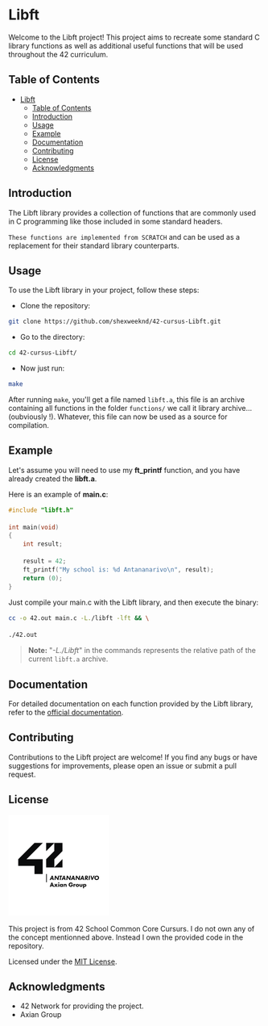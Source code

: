 # Libft

Welcome to the Libft project! This project aims to recreate some standard C library functions as well as additional useful functions that will be used throughout the 42 curriculum.

## Table of Contents

- [Libft](#libft)
  - [Table of Contents](#table-of-contents)
  - [Introduction](#introduction)
  - [Usage](#usage)
  - [Example](#example)
  - [Documentation](#documentation)
  - [Contributing](#contributing)
  - [License](#license)
  - [Acknowledgments](#acknowledgments)

## Introduction

The Libft library provides a collection of functions that are commonly used in C programming like those included in some standard headers.

`These functions are implemented from SCRATCH` and can be used as a replacement for their standard library counterparts.

## Usage

To use the Libft library in your project, follow these steps:

- Clone the repository:

```sh
git clone https://github.com/shexweeknd/42-cursus-Libft.git
```

- Go to the directory:

```sh
cd 42-cursus-Libft/
```

- Now just run:

```sh
make
```

After running `make`, you'll get a file named `libft.a`, this file is an archive containing all functions in the folder `functions/` we call it library archive...(oubviously !). Whatever, this file can now be used as a source for compilation.

## Example

Let's assume you will need to use my **ft_printf** function, and you have already created the **libft.a**.

Here is an example of **main.c**:

```c
#include "libft.h"

int main(void)
{
    int result;

    result = 42;
    ft_printf("My school is: %d Antananarivo\n", result);
    return (0);
}
```

Just compile your main.c with the Libft library, and then execute the binary:

```sh
cc -o 42.out main.c -L./libft -lft && \

./42.out
```

>**Note:** "*-L./Libft*" in the commands represents the relative path of the current `libft.a` archive.

## Documentation

For detailed documentation on each function provided by the Libft library, refer to the [official documentation](https://cdn.kernel.org/pub/linux/docs/man-pages/book/).

## Contributing

Contributions to the Libft project are welcome! If you find any bugs or have suggestions for improvements, please open an issue or submit a pull request.

## License

![42](https://github.com/shexweeknd/blob/blob/main/42-cursus-Philosophers/42-cursus-Philosophers-42-logo.png)

This project is from 42 School Common Core Cursurs. I do not own any of the concept mentionned above. Instead I own the provided code in the repository.

Licensed under the [MIT License](https://github.com/shexweeknd/blob/blob/main/LICENSE).

## Acknowledgments

- 42 Network for providing the project.
- Axian Group